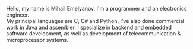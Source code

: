 Hello, my name is Mihail Emelyanov, I'm a programmer and an electronics engineer.  
My principal languages are C, C# and Python, I've also done commercial work in Java and assembler. I specialize in backend and embedded software development, as well as development of telecommunication & microprocessor systems.
